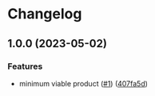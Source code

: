# Changelog

## 1.0.0 (2023-05-02)


### Features

* minimum viable product ([#1](https://www.github.com/3d-omics/Bioinfo_Macro_Host_Genomics/issues/1)) ([407fa5d](https://www.github.com/3d-omics/Bioinfo_Macro_Host_Genomics/commit/407fa5d7e93271f7e75573286c96fc6cf96a20ec))
